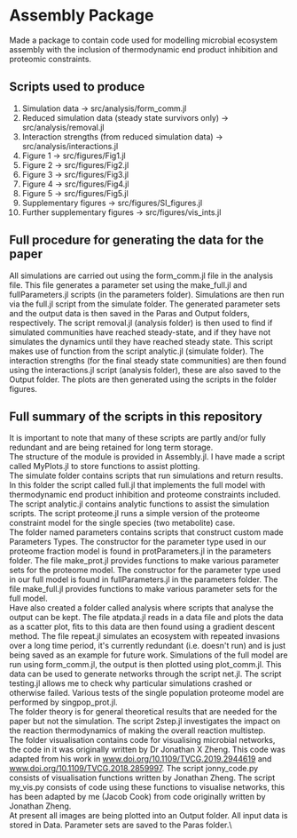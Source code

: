 # Assembly Package
Made a package to contain code used for modelling microbial ecosystem assembly with the inclusion of thermodynamic end product inhibition and proteomic constraints.
## Scripts used to produce
1. Simulation data -> src/analysis/form_comm.jl
2. Reduced simulation data (steady state survivors only) -> src/analysis/removal.jl
3. Interaction strengths (from reduced simulation data) -> src/analysis/interactions.jl
4. Figure 1 -> src/figures/Fig1.jl
5. Figure 2 -> src/figures/Fig2.jl
6. Figure 3 -> src/figures/Fig3.jl
7. Figure 4 -> src/figures/Fig4.jl
8. Figure 5 -> src/figures/Fig5.jl
9. Supplementary figures -> src/figures/SI_figures.jl
10. Further supplementary figures -> src/figures/vis_ints.jl
## Full procedure for generating the data for the paper
All simulations are carried out using the form_comm.jl file in the analysis file.
This file generates a parameter set using the make_full.jl and fullParameters.jl scripts (in the parameters folder).
Simulations are then run via the full.jl script from the simulate folder.
The generated parameter sets and the output data is then saved in the Paras and Output folders, respectively.
The script removal.jl (analysis folder) is then used to find if simulated communities have reached steady-state, and if they have not simulates the dynamics until they have reached steady state.
This script makes use of function from the script analytic.jl (simulate folder).
The interaction strengths (for the final steady state communities) are then found using the interactions.jl script (analysis folder), these are also saved to the Output folder.
The plots are then generated using the scripts in the folder figures.
## Full summary of the scripts in this repository
It is important to note that many of these scripts are partly and/or fully redundant and are being retained for long term storage.\
The structure of the module is provided in Assembly.jl.
I have made a script called MyPlots.jl to store functions to assist plotting.\
The simulate folder contains scripts that run simulations and return results.
In this folder the script called full.jl that implements the full model with thermodynamic end product inhibition and proteome constraints included.
The script analytic.jl contains analytic functions to assist the simulation scripts.
The script proteome.jl runs a simple version of the proteome constraint model for the single species (two metabolite) case.\
The folder named parameters contains scripts that construct custom made Parameters Types.
The constructor for the parameter type used in our proteome fraction model is found in protParameters.jl in the parameters folder.
The file make_prot.jl provides functions to make various parameter sets for the proteome model.
The constructor for the parameter type used in our full model is found in fullParameters.jl in the parameters folder.
The file make_full.jl provides functions to make various parameter sets for the full model.\
Have also created a folder called analysis where scripts that analyse the output can be kept.
The file atpdata.jl reads in a data file and plots the data as a scatter plot, fits to this data are then found using a gradient descent method.
The file repeat.jl simulates an ecosystem with repeated invasions over a long time period, it's currently redundant (i.e. doesn't run) and is just being saved as an example for future work.
Simulations of the full model are run using form_comm.jl, the output is then plotted using plot_comm.jl.
This data can be used to generate networks through the script net.jl.
The script testing.jl allows me to check why particular simulations crashed or otherwise failed.
Various tests of the single population proteome model are performed by singpop_prot.jl.\
The folder theory is for general theoretical results that are needed for the paper but not the simulation.
The script 2step.jl investigates the impact on the reaction thermodynamics of making the overall reaction multistep.\
The folder visualisation contains code for visualising microbial networks, the code in it was originally written by Dr Jonathan X Zheng.
This code was adapted from his work in www.doi.org/10.1109/TVCG.2019.2944619 and www.doi.org/10.1109/TVCG.2018.2859997.
The script jonny_code.py consists of visualisation functions written by Jonathan Zheng.
The script my_vis.py consists of code using these functions to visualise networks, this has been adapted by me (Jacob Cook) from code originally written by Jonathan Zheng.\
At present all images are being plotted into an Output folder.
All input data is stored in Data.
Parameter sets are saved to the Paras folder.\
